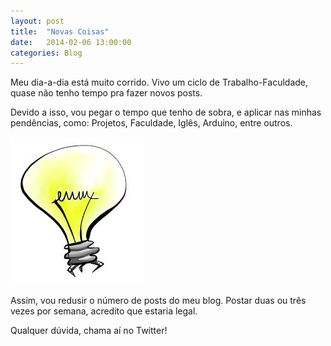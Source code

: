 ```yaml
---
layout: post
title:  "Novas Coisas"
date:   2014-02-06 13:00:00
categories: Blog
---
```


Meu dia-a-dia está muito corrido. Vivo um ciclo de Trabalho-Faculdade, quase não tenho tempo pra fazer novos posts.

Devido a isso, vou pegar o tempo que tenho de sobra, e aplicar nas minhas pendências, como: Projetos, Faculdade, Iglês, Arduino, entre outros.

<img src="/img/posts/lampada.jpg" />

Assim, vou redusir o número de posts do meu blog. Postar duas ou três vezes por semana, acredito que estaria legal.

Qualquer dúvida, chama aí no Twitter!



